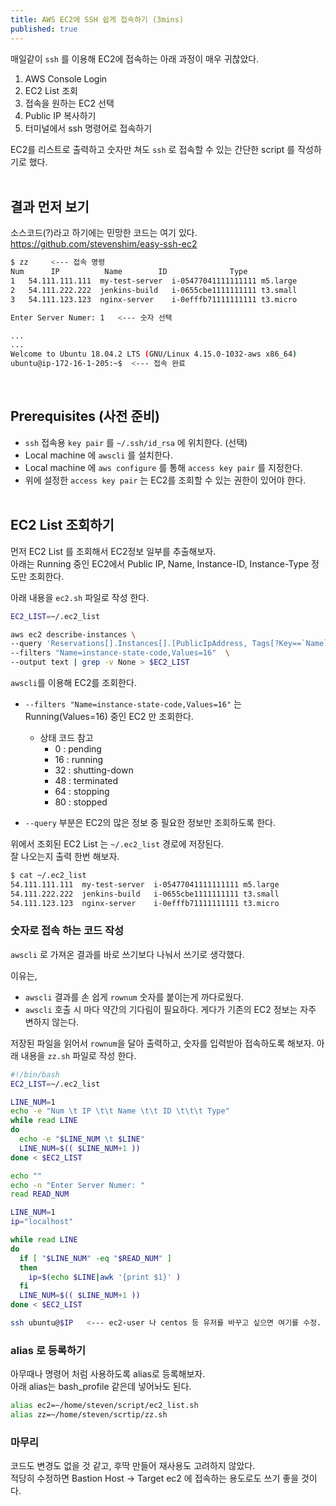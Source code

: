 ```yaml
---
title: AWS EC2에 SSH 쉽게 접속하기 (3mins)
published: true
---
```


매일같이 `ssh` 를 이용해 EC2에 접속하는 아래 과정이 매우 귀찮았다. 

1. AWS Console Login
2. EC2 List 조회
3. 접속을 원하는 EC2 선택
4. Public IP 복사하기
5. 터미널에서 ssh 명령어로 접속하기

EC2를 리스트로 출력하고 숫자만 쳐도 `ssh` 로 접속할 수 있는 간단한 script 를 작성하기로 했다.
<br><br>

## 결과 먼저 보기

소스코드(?)라고 하기에는 민망한 코드는 여기 있다.  
https://github.com/stevenshim/easy-ssh-ec2


```bash
$ zz     <--- 접속 명령 
Num 	 IP 		 Name 		 ID 			 Type
1 	54.111.111.111	my-test-server	i-05477041111111111	m5.large
2 	54.111.222.222	jenkins-build	i-0655cbe1111111111	t3.small
3 	54.111.123.123	nginx-server	i-0efffb71111111111	t3.micro

Enter Server Numer: 1   <--- 숫자 선택

...
...
Welcome to Ubuntu 18.04.2 LTS (GNU/Linux 4.15.0-1032-aws x86_64)
ubuntu@ip-172-16-1-205:~$  <--- 접속 완료
```
<br>

## Prerequisites (사전 준비) 
* `ssh` 접속용 `key pair` 를 `~/.ssh/id_rsa` 에 위치한다. (선택)
* Local machine 에 `awscli` 를 설치한다. 
* Local machine 에 `aws configure` 를 통해 `access key pair` 를 지정한다.
* 위에 설정한 `access key pair` 는 EC2를 조회할 수 있는 권한이 있어야 한다.
<br><br>

## EC2 List 조회하기

먼저 EC2 List 를 조회해서 EC2정보 일부를 추출해보자.  
아래는 Running 중인 EC2에서 Public IP, Name, Instance-ID, Instance-Type 정도만 조회한다.

아래 내용을 `ec2.sh` 파일로 작성 한다.
```bash 
EC2_LIST=~/.ec2_list

aws ec2 describe-instances \
--query 'Reservations[].Instances[].[PublicIpAddress, Tags[?Key==`Name`]|[0].Value, InstanceId, InstanceType]' \
--filters "Name=instance-state-code,Values=16"  \
--output text | grep -v None > $EC2_LIST
```

`awscli`를 이용해 EC2를 조회한다.
* `--filters "Name=instance-state-code,Values=16"` 는 Running(Values=16) 중인 EC2 만 조회한다.
  * 상태 코드 참고
    * 0 : pending
    * 16 : running
    * 32 : shutting-down
    * 48 : terminated
    * 64 : stopping
    * 80 : stopped

* `--query` 부분은 EC2의 많은 정보 중 필요한 정보만 조회하도록 한다.  

위에서 조회된 EC2 List 는 `~/.ec2_list` 경로에 저장된다.  
잘 나오는지 출력 한번 해보자.
```bash
$ cat ~/.ec2_list
54.111.111.111	my-test-server	i-05477041111111111	m5.large
54.111.222.222	jenkins-build	i-0655cbe1111111111	t3.small
54.111.123.123	nginx-server	i-0efffb71111111111	t3.micro
```

### 숫자로 접속 하는 코드 작성
`awscli` 로 가져온 결과를 바로 쓰기보다 나눠서 쓰기로 생각했다.

이유는,
* `awscli` 결과를 손 쉽게 `rownum` 숫자를 붙이는게 까다로웠다.
* `awscli` 호출 시 마다 약간의 기다림이 필요하다. 게다가 기존의 EC2 정보는 자주 변하지 않는다.


저장된 파일을 읽어서 `rownum`을 달아 출력하고, 숫자를 입력받아 접속하도록 해보자.
아래 내용을 `zz.sh` 파일로 작성 한다.
```bash
#!/bin/bash
EC2_LIST=~/.ec2_list

LINE_NUM=1
echo -e "Num \t IP \t\t Name \t\t ID \t\t\t Type"
while read LINE
do
  echo -e "$LINE_NUM \t $LINE"
  LINE_NUM=$(( $LINE_NUM+1 ))
done < $EC2_LIST

echo ""
echo -n "Enter Server Numer: "
read READ_NUM

LINE_NUM=1
ip="localhost"

while read LINE
do
  if [ "$LINE_NUM" -eq "$READ_NUM" ]
  then
    ip=$(echo $LINE|awk '{print $1}' )
  fi
  LINE_NUM=$(( $LINE_NUM+1 ))
done < $EC2_LIST

ssh ubuntu@$IP   <--- ec2-user 나 centos 등 유저를 바꾸고 싶으면 여기를 수정.
```

### alias 로 등록하기
아무때나 명령어 처럼 사용하도록 alias로 등록해보자.  
아래 alias는 bash_profile 같은데 넣어놔도 된다.
```bash
alias ec2=~/home/steven/script/ec2_list.sh
alias zz=~/home/steven/scrtip/zz.sh
```

### 마무리
코드도 변경도 없을 것 같고, 후딱 만들어 재사용도 고려하지 않았다.  
적당히 수정하면 Bastion Host -> Target ec2 에 접속하는 용도로도 쓰기 좋을 것이다.